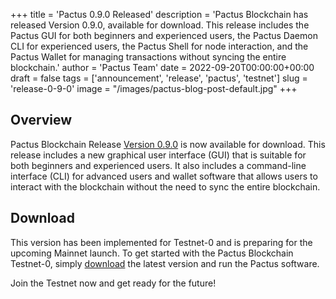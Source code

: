 +++
title = 'Pactus 0.9.0 Released'
description = 'Pactus Blockchain has released Version 0.9.0, available for download. This release includes the Pactus GUI for both beginners and experienced users, the Pactus Daemon CLI for experienced users, the Pactus Shell for node interaction, and the Pactus Wallet for managing transactions without syncing the entire blockchain.'
author = 'Pactus Team'
date = 2022-09-20T00:00:00+00:00
draft = false
tags = ['announcement', 'release', 'pactus', 'testnet']
slug = 'release-0-9-0'
image = "/images/pactus-blog-post-default.jpg"
+++

## Overview

Pactus Blockchain Release [Version 0.9.0](https://github.com/pactus-project/pactus/releases/tag/v0.9.0)
is now available for download.
This release includes a new graphical user interface (GUI) that
is suitable for both beginners and experienced users.
It also includes a command-line interface (CLI) for advanced users and wallet software
that allows users to interact with the blockchain without the need to sync the entire blockchain.

## Download

This version has been implemented for Testnet-0 and is preparing for the upcoming Mainnet launch.
To get started with the Pactus Blockchain Testnet-0, simply [download](/download)
the latest version and run the Pactus software.

Join the Testnet now and get ready for the future!
